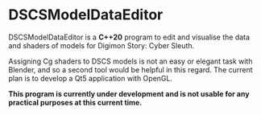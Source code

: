 # DSCSModelDataEditor
DSCSModelDataEditor is a <b>C++20</b> program to edit and visualise the data and shaders of models for Digimon Story: Cyber Sleuth.

Assigning Cg shaders to DSCS models is not an easy or elegant task with Blender, and so a second tool would be helpful in this regard. The current plan is to develop a Qt5 application with OpenGL.

**This program is currently under development and is not usable for any practical purposes at this current time.**
